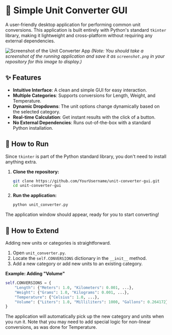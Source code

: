 # 📏 Simple Unit Converter GUI

A user-friendly desktop application for performing common unit conversions. This application is built entirely with Python's standard `tkinter` library, making it lightweight and cross-platform without requiring any external dependencies.

![Screenshot of the Unit Converter App](screenshot.png)
*(Note: You should take a screenshot of the running application and save it as `screenshot.png` in your repository for this image to display.)*

## ✨ Features

-   **Intuitive Interface**: A clean and simple GUI for easy interaction.
-   **Multiple Categories**: Supports conversions for Length, Weight, and Temperature.
-   **Dynamic Dropdowns**: The unit options change dynamically based on the selected category.
-   **Real-time Calculation**: Get instant results with the click of a button.
-   **No External Dependencies**: Runs out-of-the-box with a standard Python installation.

## 🚀 How to Run

Since `tkinter` is part of the Python standard library, you don't need to install anything extra.

1.  **Clone the repository:**
    ```bash
    git clone https://github.com/YourUsername/unit-converter-gui.git
    cd unit-converter-gui
    ```

2.  **Run the application:**
    ```bash
    python unit_converter.py
    ```

The application window should appear, ready for you to start converting!

## 🔧 How to Extend

Adding new units or categories is straightforward.

1.  Open `unit_converter.py`.
2.  Locate the `self.CONVERSIONS` dictionary in the `__init__` method.
3.  Add a new category or add new units to an existing category.

**Example: Adding "Volume"**

```python
self.CONVERSIONS = {
    "Length": {"Meters": 1.0, "Kilometers": 0.001, ...},
    "Weight": {"Grams": 1.0, "Kilograms": 0.001, ...},
    "Temperature": {"Celsius": 1.0, ...},
    "Volume": {"Liters": 1.0, "Milliliters": 1000, "Gallons": 0.264172} # New Category
}
```

The application will automatically pick up the new category and units when you run it. Note that you may need to add special logic for non-linear conversions, as was done for Temperature.
